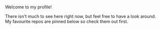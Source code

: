 Welcome to my profile!

There isn't much to see here right now, but feel free to have a look around. 
My favourite repos are pinned below so check them out first.
